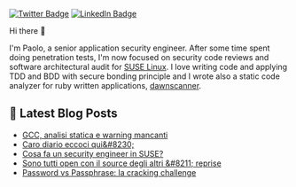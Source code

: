 <!--
    Inspired by https://raw.githubusercontent.com/braydoncoyer/braydoncoyer/main/README.md
-->
<!-- [![thesp0nge's GitHub Banner](./assets/logo.png)](https://codiceinsicuro.it) -->

[![Twitter Badge](https://img.shields.io/badge/Twitter-Profile-informational?style=flat&logo=twitter&logoColor=white&color=1CA2F1)](https://twitter.com/thesp0nge)
[![LinkedIn Badge](https://img.shields.io/badge/LinkedIn-Profile-informational?style=flat&logo=linkedin&logoColor=white&color=0D76A8)](https://www.linkedin.com/in/paolo-perego/)

Hi there 👋

I'm Paolo, a senior application security engineer. After some time spent doing
penetration tests, I'm now focused on security code reviews and software
architectural audit for [SUSE Linux](https://www.suse.com).
I love writing code and applying TDD and BDD with secure bonding principle and
I wrote also a static code analyzer for ruby written applications,
[dawnscanner](https://github.com/thesp0nge/dawnscanner).

## 📝 Latest Blog Posts
<!-- BLOG-POST-LIST:START -->
- [GCC, analisi statica e warning mancanti](https://codiceinsicuro.it/blog/gcc-analisi-statica-e-warning-mancanti/)
- [Caro diario eccoci qui&amp;#8230;](https://codiceinsicuro.it/2022/10/27/caro-diario-eccoci-qui/)
- [Cosa fa un security engineer in SUSE?](https://codiceinsicuro.it/2022/05/24/cosa-fa-un-security-engineer-in-suse/)
- [Sono tutti open con il source degli altri &amp;#8211; reprise](https://codiceinsicuro.it/2022/05/10/sono-tutti-open-con-il-source-degli-altri-reprise/)
- [Password vs Passphrase: la cracking challenge](https://codiceinsicuro.it/2022/04/21/password-vs-passphrase-la-cracking-challenge/)
<!-- BLOG-POST-LIST:END -->

<!--
**thesp0nge/thesp0nge** is a ✨ _special_ ✨ repository because its `README.md` (this file) appears on your GitHub profile.

Here are some ideas to get you started:

- 🔭 I’m currently working on ...
- 🌱 I’m currently learning ...
- 👯 I’m looking to collaborate on ...
- 🤔 I’m looking for help with ...
- 💬 Ask me about ...
- 📫 How to reach me: ...
- 😄 Pronouns: ...
- ⚡ Fun fact: ...
-->
